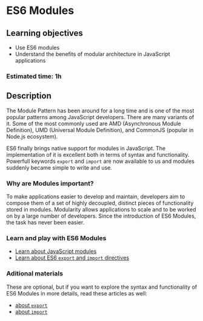 # ES6 Modules

## Learning objectives
- Use ES6 modules
- Understand the benefits of modular architecture in JavaScript applications


### Estimated time: 1h

## Description 
The Module Pattern has been around for a long time and is one of the most popular patterns among JavaScript developers. There are many variants of it. Some of the most commonly used are AMD (Asynchronous Module Definition), UMD (Universal Module Definition), and CommonJS (popular in Node.js ecosystem).

ES6 finally brings native support for modules in JavaScript. The implementation of it is excellent both in terms of syntax and functionality. Powerfull keywords `export` and `import` are now available to us and modules suddenly became simple to write and use.

### Why are Modules important?
To make applications easier to develop and maintain, developers aim to compose them of a set of highly decoupled, distinct pieces of functionality stored in modules.
Modularity allows applications to scale and to be worked on by a large number of developers.
Since the introduction of ES6 Modules, the task has never been easier.

### Learn and play with ES6 Modules 
- [Learn about JavaScript modules](https://javascript.info/modules-intro)
- [Learn about ES6 `export` and `import` directives](https://javascript.info/import-export)

### Aditional materials
These are optional, but if you want to explore the syntax and functionality of ES6 Modules in more details, read these articles as well: 
- [about `export`](https://developer.mozilla.org/en-US/docs/Web/JavaScript/Reference/Statements/export)
- [about `import`](https://developer.mozilla.org/en-US/docs/Web/JavaScript/Reference/Statements/import)

